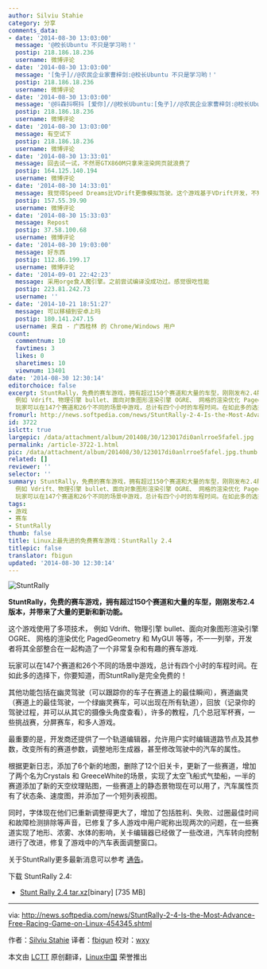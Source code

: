 ```yaml
---
author: Silviu Stahie
category: 分享
comments_data:
- date: '2014-08-30 13:03:00'
  message: '@校长Ubuntu 不只是学习哟！'
  postip: 218.186.18.236
  username: 微博评论
- date: '2014-08-30 13:03:00'
  message: '[兔子]//@农民企业家曹梓剑:@校长Ubuntu 不只是学习哟！'
  postip: 218.186.18.236
  username: 微博评论
- date: '2014-08-30 13:03:00'
  message: '@抖森抖啊抖 [爱你]//@校长Ubuntu:[兔子]//@农民企业家曹梓剑:@校长Ubuntu 不只是学习哟！'
  postip: 218.186.18.236
  username: 微博评论
- date: '2014-08-30 13:03:00'
  message: 有空试下
  postip: 218.186.18.236
  username: 微博评论
- date: '2014-08-30 13:33:01'
  message: 回去试一试，不然哥GTX860M只拿来渲染网页就浪费了
  postip: 164.125.140.194
  username: 微博评论
- date: '2014-08-30 14:33:01'
  message: 我觉得Speed Dreams比VDrift更像模拟驾驶。这个游戏基于VDrift开发，不知有什么改进。
  postip: 157.55.39.90
  username: 微博评论
- date: '2014-08-30 15:33:03'
  message: Repost
  postip: 37.58.100.68
  username: 微博评论
- date: '2014-08-30 19:03:00'
  message: 好东西
  postip: 112.86.199.17
  username: 微博评论
- date: '2014-09-01 22:42:23'
  message: 采用orge食人魔引擎。之前尝试编译没成功过。感觉很吃性能
  postip: 223.81.242.73
  username: ''
- date: '2014-10-21 18:51:27'
  message: 可以移植到安卓上吗
  postip: 180.141.247.15
  username: 来自 - 广西桂林 的 Chrome/Windows 用户
count:
  commentnum: 10
  favtimes: 3
  likes: 0
  sharetimes: 10
  viewnum: 13401
date: '2014-08-30 12:30:14'
editorchoice: false
excerpt: StuntRally，免费的赛车游戏，拥有超过150个赛道和大量的车型，刚刚发布2.4版本，并带来了大量的更新和新功能。 这个游戏使用了多项技术，
  例如 Vdrift、物理引擎 bullet、面向对象图形渲染引擎 OGRE、 网格的渲染优化 PagedGeometry 和 MyGUI 等等，不一一列举，开发者将其全部整合在一起构造了一个非常复杂和有趣的赛车游戏.
  玩家可以在147个赛道和26个不同的场景中游戏，总计有四个小时的车程时间。在如此多的选择下，你要知道，而StuntRally是完全免费的！ 其他功能包括在幽灵驾驶（可以跟踪你的车子在赛道上的最佳瞬间），赛道幽灵（
fromurl: http://news.softpedia.com/news/StuntRally-2-4-Is-the-Most-Advance-Free-Racing-Game-on-Linux-454345.shtml
id: 3722
islctt: true
largepic: /data/attachment/album/201408/30/123017di0anlrroe5fafel.jpg
permalink: /article-3722-1.html
pic: /data/attachment/album/201408/30/123017di0anlrroe5fafel.jpg.thumb.jpg
related: []
reviewer: ''
selector: ''
summary: StuntRally，免费的赛车游戏，拥有超过150个赛道和大量的车型，刚刚发布2.4版本，并带来了大量的更新和新功能。 这个游戏使用了多项技术，
  例如 Vdrift、物理引擎 bullet、面向对象图形渲染引擎 OGRE、 网格的渲染优化 PagedGeometry 和 MyGUI 等等，不一一列举，开发者将其全部整合在一起构造了一个非常复杂和有趣的赛车游戏.
  玩家可以在147个赛道和26个不同的场景中游戏，总计有四个小时的车程时间。在如此多的选择下，你要知道，而StuntRally是完全免费的！ 其他功能包括在幽灵驾驶（可以跟踪你的车子在赛道上的最佳瞬间），赛道幽灵（
tags:
- 游戏
- 赛车
- StuntRally
thumb: false
title: Linux上最先进的免费赛车游戏：StuntRally 2.4
titlepic: false
translator: fbigun
updated: '2014-08-30 12:30:14'
---
```


![StuntRally](/data/attachment/album/201408/30/123017di0anlrroe5fafel.jpg)


**StuntRally，免费的赛车游戏，拥有超过150个赛道和大量的车型，刚刚发布2.4版本，并带来了大量的更新和新功能。**


这个游戏使用了多项技术， 例如 Vdrift、物理引擎 bullet、面向对象图形渲染引擎 OGRE、 网格的渲染优化 PagedGeometry 和 MyGUI 等等，不一一列举，开发者将其全部整合在一起构造了一个非常复杂和有趣的赛车游戏.


玩家可以在147个赛道和26个不同的场景中游戏，总计有四个小时的车程时间。在如此多的选择下，你要知道，而StuntRally是完全免费的！


其他功能包括在幽灵驾驶（可以跟踪你的车子在赛道上的最佳瞬间），赛道幽灵（赛道上的最佳驾驶，一个绿幽灵赛车，可以出现在所有轨道），回放（记录你的驾驶过程，并可以从其它的摄像头角度查看），许多的教程，几个总冠军杯赛，一些挑战赛，分屏赛车，和多人游戏。


最重要的是，开发商还提供了一个轨道编辑器，允许用户实时编辑道路节点及其参数，改变所有的赛道参数，调整地形生成器，甚至修改驾驶中的汽车的属性。


根据更新日志，添加了6个新的地图，删除了12个旧关卡，更新了一些赛道，增加了两个名为Crystals 和 GreeceWhite的场景，实现了太空飞船式气垫船，一半的赛道添加了新的天空纹理贴图，一些赛道上的静态景物现在可以用了，汽车属性页有了状态条、速度图，并添加了一个短列表视图。


同时，字体现在他们已重新调整得更大了，增加了包括胜利、失败、过圈最佳时间和故障检测排除等声音，已修复了多人游戏中用户昵称出现两次的问题，在一些赛道实现了地形、浓雾、水体的影响，关卡编辑器已经做了一些改进，汽车转向控制进行了改进，修复了游戏中的汽车表面调整窗口。


关于StuntRally更多最新消息可以参考 [通告](https://code.google.com/p/vdrift-ogre/wiki/VersionHistory)。


下载 StuntRally 2.4:


* [Stunt Rally 2.4 tar.xz](http://sourceforge.net/projects/stuntrally/files/2.4/StuntRally-2.4-linux64.tar.xz/download)[binary] [735 MB]




---


via: <http://news.softpedia.com/news/StuntRally-2-4-Is-the-Most-Advance-Free-Racing-Game-on-Linux-454345.shtml>


作者：[Silviu Stahie](http://news.softpedia.com/editors/browse/silviu-stahie) 译者：[fbigun](https://github.com/fbigun) 校对：[wxy](https://github.com/wxy)


本文由 [LCTT](https://github.com/LCTT/TranslateProject) 原创翻译，[Linux中国](http://linux.cn/) 荣誉推出